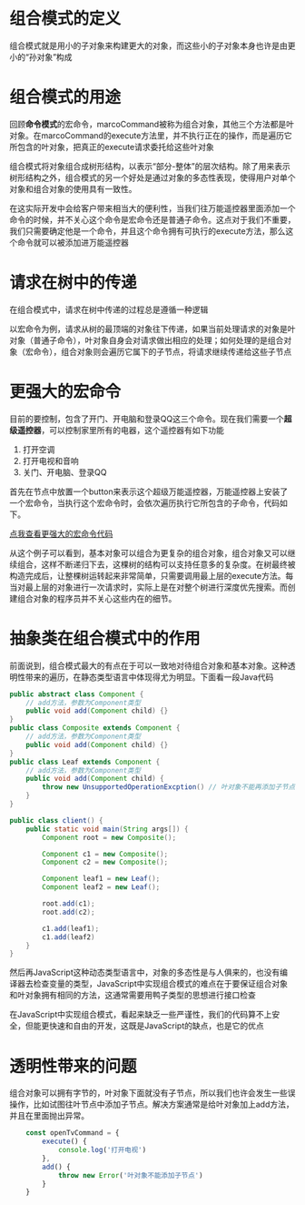 # 组合模式的定义

组合模式就是用小的子对象来构建更大的对象，而这些小的子对象本身也许是由更小的“孙对象”构成

# 组合模式的用途

回顾**命令模式**的宏命令，marcoCommand被称为组合对象，其他三个方法都是叶对象。在marcoCommand的execute方法里，并不执行正在的操作，而是遍历它所包含的叶对象，把真正的execute请求委托给这些叶对象

组合模式将对象组合成树形结构，以表示“部分-整体”的层次结构。除了用来表示树形结构之外，组合模式的另一个好处是通过对象的多态性表现，使得用户对单个对象和组合对象的使用具有一致性。

在这实际开发中会给客户带来相当大的便利性，当我们往万能遥控器里面添加一个命令的时候，并不关心这个命令是宏命令还是普通子命令。这点对于我们不重要，我们只需要确定他是一个命令，并且这个命令拥有可执行的execute方法，那么这个命令就可以被添加进万能遥控器

# 请求在树中的传递

在组合模式中，请求在树中传递的过程总是遵循一种逻辑

以宏命令为例，请求从树的最顶端的对象往下传递，如果当前处理请求的对象是叶对象（普通子命令），叶对象自身会对请求做出相应的处理；如何处理的是组合对象（宏命令），组合对象则会遍历它属下的子节点，将请求继续传递给这些子节点

# 更强大的宏命令

目前的要控制，包含了开门、开电脑和登录QQ这三个命令。现在我们需要一个**超级遥控器**，可以控制家里所有的电器，这个遥控器有如下功能

1. 打开空调
2. 打开电视和音响
3. 关门、开电脑、登录QQ

首先在节点中放置一个button来表示这个超级万能遥控器，万能遥控器上安装了一个宏命令，当执行这个宏命令时，会依次遍历执行它所包含的子命令，代码如下。

[点我查看更强大的宏命令代码](./更强大的宏命令.html)

从这个例子可以看到，基本对象可以组合为更复杂的组合对象，组合对象又可以继续组合，这样不断递归下去，这棵树的结构可以支持任意多的复杂度。在树最终被构造完成后，让整棵树运转起来非常简单，只需要调用最上层的execute方法。每当对最上层的对象进行一次请求时，实际上是在对整个树进行深度优先搜索。而创建组合对象的程序员并不关心这些内在的细节。

# 抽象类在组合模式中的作用

前面说到，组合模式最大的有点在于可以一致地对待组合对象和基本对象。这种透明性带来的遍历，在静态类型语言中体现得尤为明显。下面看一段Java代码

```java
public abstract class Component {
    // add方法，参数为Component类型
    public void add(Component child) {}
}
public class Composite extends Component {
    // add方法，参数为Component类型
    public void add(Component child) {}
}
public class Leaf extends Component {
    // add方法，参数为Component类型
    public void add(Component child) {
        throw new UnsupportedOperationExcption() // 叶对象不能再添加子节点
    }
}

public class client() {
    public static void main(String args[]) {
        Component root = new Composite();

        Component c1 = new Composite();
        Component c2 = new Composite();

        Component leaf1 = new Leaf();
        Component leaf2 = new Leaf();

        root.add(c1);
        root.add(c2);

        c1.add(leaf1);
        c1.add(leaf2)
    }
}
```

然后再JavaScript这种动态类型语言中，对象的多态性是与人俱来的，也没有编译器去检查变量的类型，JavaScript中实现组合模式的难点在于要保证组合对象和叶对象拥有相同的方法，这通常需要用鸭子类型的思想进行接口检查

在JavaScript中实现组合模式，看起来缺乏一些严谨性，我们的代码算不上安全，但能更快速和自由的开发，这既是JavaScript的缺点，也是它的优点

# 透明性带来的问题

组合对象可以拥有字节的，叶对象下面就没有子节点，所以我们也许会发生一些误操作，比如试图往叶节点中添加子节点。解决方案通常是给叶对象加上add方法，并且在里面抛出异常。

```js
    const openTvCommand = {
        execute() {
            console.log('打开电视')
        },
        add() {
            throw new Error('叶对象不能添加子节点')
        }
    }
```

